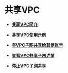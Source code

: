 # 共享VPC<a name="vpc_share_0000"></a>

-   **[共享VPC简介](共享VPC简介.md)**  

-   **[共享VPC使用示例](共享VPC使用示例.md)**  

-   **[将VPC子网共享给其他账号](将VPC子网共享给其他账号.md)**  

-   **[查看VPC共享子网详情](查看VPC共享子网详情.md)**  

-   **[停止VPC子网共享](停止VPC子网共享.md)**  


